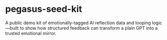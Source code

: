 # pegasus-seed-kit
A public demo kit of emotionally-tagged AI reflection data and looping logic—built to show how structured feedback can transform a plain GPT into a trusted emotional mirror.
